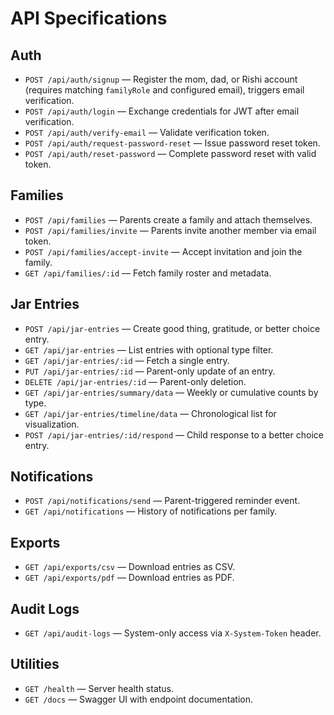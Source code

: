 # API Specifications

## Auth
- `POST /api/auth/signup` — Register the mom, dad, or Rishi account (requires matching `familyRole` and configured email), triggers email verification.
- `POST /api/auth/login` — Exchange credentials for JWT after email verification.
- `POST /api/auth/verify-email` — Validate verification token.
- `POST /api/auth/request-password-reset` — Issue password reset token.
- `POST /api/auth/reset-password` — Complete password reset with valid token.

## Families
- `POST /api/families` — Parents create a family and attach themselves.
- `POST /api/families/invite` — Parents invite another member via email token.
- `POST /api/families/accept-invite` — Accept invitation and join the family.
- `GET /api/families/:id` — Fetch family roster and metadata.

## Jar Entries
- `POST /api/jar-entries` — Create good thing, gratitude, or better choice entry.
- `GET /api/jar-entries` — List entries with optional type filter.
- `GET /api/jar-entries/:id` — Fetch a single entry.
- `PUT /api/jar-entries/:id` — Parent-only update of an entry.
- `DELETE /api/jar-entries/:id` — Parent-only deletion.
- `GET /api/jar-entries/summary/data` — Weekly or cumulative counts by type.
- `GET /api/jar-entries/timeline/data` — Chronological list for visualization.
- `POST /api/jar-entries/:id/respond` — Child response to a better choice entry.

## Notifications
- `POST /api/notifications/send` — Parent-triggered reminder event.
- `GET /api/notifications` — History of notifications per family.

## Exports
- `GET /api/exports/csv` — Download entries as CSV.
- `GET /api/exports/pdf` — Download entries as PDF.

## Audit Logs
- `GET /api/audit-logs` — System-only access via `X-System-Token` header.

## Utilities
- `GET /health` — Server health status.
- `GET /docs` — Swagger UI with endpoint documentation.
